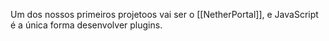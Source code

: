 
Um dos nossos primeiros projetoos vai ser o [[NetherPortal]], e JavaScript é a única forma desenvolver plugins.